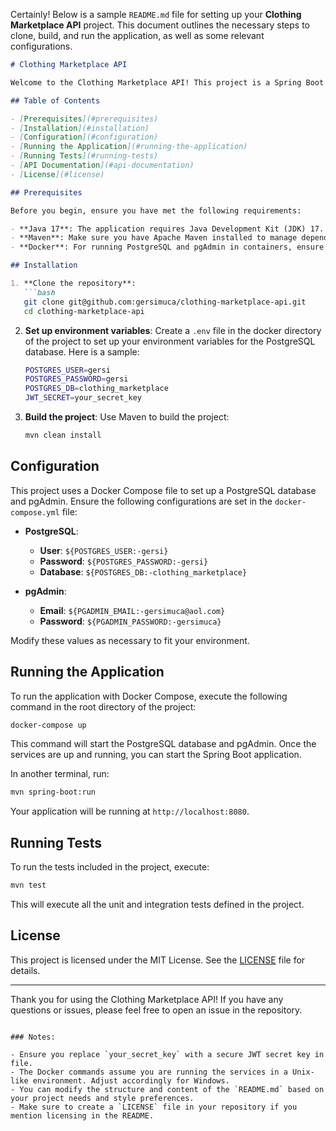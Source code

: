 Certainly! Below is a sample `README.md` file for setting up your **Clothing Marketplace API** project. This document outlines the necessary steps to clone, build, and run the application, as well as some relevant configurations.

```markdown
# Clothing Marketplace API

Welcome to the Clothing Marketplace API! This project is a Spring Boot application that provides a RESTful API for managing clothing items in a marketplace.

## Table of Contents

- [Prerequisites](#prerequisites)
- [Installation](#installation)
- [Configuration](#configuration)
- [Running the Application](#running-the-application)
- [Running Tests](#running-tests)
- [API Documentation](#api-documentation)
- [License](#license)

## Prerequisites

Before you begin, ensure you have met the following requirements:

- **Java 17**: The application requires Java Development Kit (JDK) 17.
- **Maven**: Make sure you have Apache Maven installed to manage dependencies and build the project.
- **Docker**: For running PostgreSQL and pgAdmin in containers, ensure you have Docker installed on your machine.

## Installation

1. **Clone the repository**:
   ```bash
   git clone git@github.com:gersimuca/clothing-marketplace-api.git
   cd clothing-marketplace-api
   ```

2. **Set up environment variables**:
   Create a `.env` file in the docker directory of the project to set up your environment variables for the PostgreSQL database. Here is a sample:

   ```bash
   POSTGRES_USER=gersi
   POSTGRES_PASSWORD=gersi
   POSTGRES_DB=clothing_marketplace
   JWT_SECRET=your_secret_key
   ```

3. **Build the project**:
   Use Maven to build the project:
   ```bash
   mvn clean install
   ```

## Configuration

This project uses a Docker Compose file to set up a PostgreSQL database and pgAdmin. Ensure the following configurations are set in the `docker-compose.yml` file:

- **PostgreSQL**:
    - **User**: `${POSTGRES_USER:-gersi}`
    - **Password**: `${POSTGRES_PASSWORD:-gersi}`
    - **Database**: `${POSTGRES_DB:-clothing_marketplace}`

- **pgAdmin**:
    - **Email**: `${PGADMIN_EMAIL:-gersimuca@aol.com}`
    - **Password**: `${PGADMIN_PASSWORD:-gersimuca}`

Modify these values as necessary to fit your environment.

## Running the Application

To run the application with Docker Compose, execute the following command in the root directory of the project:

```bash
docker-compose up
```

This command will start the PostgreSQL database and pgAdmin. Once the services are up and running, you can start the Spring Boot application.

In another terminal, run:

```bash
mvn spring-boot:run
```

Your application will be running at `http://localhost:8080`.

## Running Tests

To run the tests included in the project, execute:

```bash
mvn test
```

This will execute all the unit and integration tests defined in the project.

## License

This project is licensed under the MIT License. See the [LICENSE](LICENSE) file for details.

---

Thank you for using the Clothing Marketplace API! If you have any questions or issues, please feel free to open an issue in the repository.
```

### Notes:

- Ensure you replace `your_secret_key` with a secure JWT secret key in file.
- The Docker commands assume you are running the services in a Unix-like environment. Adjust accordingly for Windows.
- You can modify the structure and content of the `README.md` based on your project needs and style preferences.
- Make sure to create a `LICENSE` file in your repository if you mention licensing in the README.
